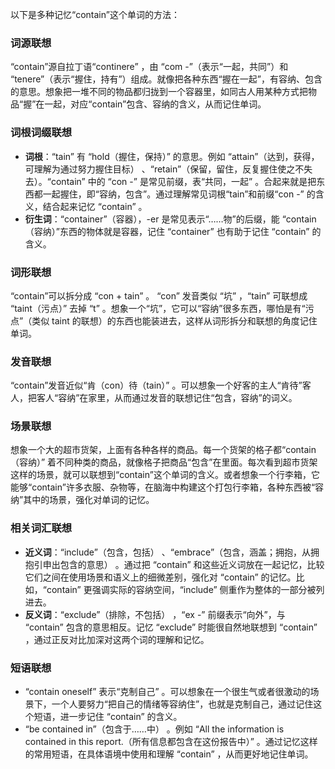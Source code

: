 以下是多种记忆“contain”这个单词的方法：

### 词源联想
“contain”源自拉丁语“continere” ，由 “com -”（表示“一起，共同”）和 “tenere”（表示“握住，持有”）组成。就像把各种东西“握在一起”，有容纳、包含的意思。想象把一堆不同的物品都归拢到一个容器里，如同古人用某种方式把物品“握”在一起，对应“contain”包含、容纳的含义，从而记住单词。

### 词根词缀联想
 - **词根**：“tain” 有 “hold（握住，保持）” 的意思。例如 “attain”（达到，获得，可理解为通过努力握住目标） 、“retain”（保留，留住，反复握住使之不失去）。“contain” 中的 “con -” 是常见前缀，表“共同，一起” 。合起来就是把东西都一起握住，即“容纳，包含”。通过理解常见词根“tain”和前缀“con -” 的含义，结合起来记忆 “contain” 。
 - **衍生词**：“container”（容器），-er 是常见表示“……物”的后缀，能 “contain（容纳）”东西的物体就是容器，记住 “container” 也有助于记住 “contain” 的含义。

### 词形联想
“contain”可以拆分成 “con + tain” 。 “con” 发音类似 “坑” ，“tain” 可联想成 “taint（污点）” 去掉 “t” 。想象一个“坑”，它可以“容纳”很多东西，哪怕是有“污点”（类似 taint 的联想）的东西也能装进去，这样从词形拆分和联想的角度记住单词。

### 发音联想
“contain”发音近似“肯（con）待（tain）” 。可以想象一个好客的主人“肯待”客人，把客人“容纳”在家里，从而通过发音的联想记住“包含，容纳”的词义。

### 场景联想
想象一个大的超市货架，上面有各种各样的商品。每一个货架的格子都“contain（容纳）” 着不同种类的商品，就像格子把商品“包含”在里面。每次看到超市货架这样的场景，就可以联想到“contain”这个单词的含义。或者想象一个行李箱，它能够“contain”许多衣服、杂物等，在脑海中构建这个打包行李箱，各种东西被“容纳”其中的场景，强化对单词的记忆。

### 相关词汇联想
 - **近义词**：“include”（包含，包括） 、“embrace”（包含，涵盖；拥抱，从拥抱引申出包含的意思） 。通过把 “contain” 和这些近义词放在一起记忆，比较它们之间在使用场景和语义上的细微差别，强化对 “contain” 的记忆。比如，“contain” 更强调实际的容纳空间，“include” 侧重作为整体的一部分被列进去。
 - **反义词**：“exclude”（排除，不包括） ，“ex -” 前缀表示“向外”，与 “contain” 包含的意思相反。记忆 “exclude” 时能很自然地联想到 “contain” ，通过正反对比加深对这两个词的理解和记忆。

### 短语联想
 - “contain oneself” 表示“克制自己” 。可以想象在一个很生气或者很激动的场景下，一个人要努力“把自己的情绪等容纳住”，也就是克制自己，通过记住这个短语，进一步记住 “contain” 的含义。
 - “be contained in”（包含于……中） 。例如 “All the information is contained in this report.（所有信息都包含在这份报告中）” 。通过记忆这样的常用短语，在具体语境中使用和理解 “contain” ，从而更好地记住单词。 